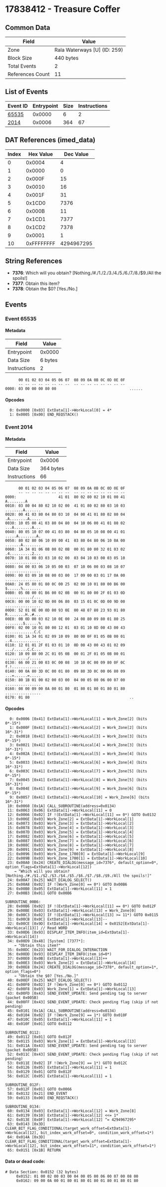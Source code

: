 # 17838412 - Treasure Coffer

## Common Data

| Field            | Value                        |
|------------------|------------------------------|
| Zone             | Rala Waterways [U] (ID: 259) |
| Block Size       | 440 bytes                    |
| Total Events     | 2                            |
| References Count | 11                           |

## List of Events

| Event ID              | Entrypoint   |   Size |   Instructions |
|-----------------------|--------------|--------|----------------|
| [65535](#event-65535) | 0x0000       |      6 |              2 |
| [2014](#event-2014)   | 0x0006       |    364 |             67 |

## DAT References (imed_data)

|   Index | Hex Value   |   Dec Value |
|---------|-------------|-------------|
|       0 | 0x0004      |           4 |
|       1 | 0x0000      |           0 |
|       2 | 0x000F      |          15 |
|       3 | 0x0010      |          16 |
|       4 | 0x001F      |          31 |
|       5 | 0x1CD0      |        7376 |
|       6 | 0x000B      |          11 |
|       7 | 0x1CD1      |        7377 |
|       8 | 0x1CD2      |        7378 |
|       9 | 0x0001      |           1 |
|      10 | 0xFFFFFFFF  |  4294967295 |

## String References

- **7376**: Which will you obtain? [Nothing./#./$1./$2./$3./$4./$5./$6./$7./$8./$9./All the spoils!]
- **7377**: Obtain this item?
- **7378**: Obtain the $0? [Yes./No.]

## Events

### Event 65535

#### Metadata

| Field        | Value   |
|--------------|---------|
| Entrypoint   | 0x0000  |
| Data Size    | 6 bytes |
| Instructions | 2       |

```
      00 01 02 03 04 05 06 07  08 09 0A 0B 0C 0D 0E 0F
      -- -- -- -- -- -- -- --  -- -- -- -- -- -- -- --
0000: 03 00 00 00 80 00                                 ......          
```

#### Opcodes

```
  0: 0x0000 [0x03] ExtData[1]->WorkLocal[0] = 4*
  1: 0x0005 [0x00] END_REQSTACK()
```

### Event 2014

#### Metadata

| Field        | Value     |
|--------------|-----------|
| Entrypoint   | 0x0006    |
| Data Size    | 364 bytes |
| Instructions | 66        |

```
      00 01 02 03 04 05 06 07  08 09 0A 0B 0C 0D 0E 0F
      -- -- -- -- -- -- -- --  -- -- -- -- -- -- -- --
0000:                   41 01  80 02 80 02 10 01 00 41        A........A
0010: 03 80 04 80 02 10 02 00  41 01 80 02 80 03 10 03  ........A.......
0020: 00 41 03 80 04 80 03 10  04 00 41 01 80 02 80 04  .A........A.....
0030: 10 05 00 41 03 80 04 80  04 10 06 00 41 01 80 02  ...A........A...
0040: 80 05 10 07 00 41 03 80  04 80 05 10 08 00 41 01  .....A........A.
0050: 80 02 80 06 10 09 00 41  03 80 04 80 06 10 0A 00  .......A........
0060: 1A 34 01 06 0B 00 02 0B  00 01 80 00 32 01 03 02  .4..........2...
0070: 10 01 00 03 03 10 02 00  03 04 10 03 00 03 05 10  ................
0080: 04 00 03 06 10 05 00 03  07 10 06 00 03 08 10 07  ................
0090: 00 03 09 10 08 00 03 00  17 09 00 03 01 17 0A 00  ................
00A0: 24 05 80 01 80 0C 00 25  02 00 10 01 80 00 B6 00  $......%........
00B0: 05 0B 00 01 B6 00 02 0B  00 01 80 00 2F 01 03 0D  ............/...
00C0: 00 00 10 02 0D 00 06 80  03 15 01 0C 0D 00 9D 00  ................
00D0: 52 01 0E 00 0D 00 93 0E  00 48 07 80 23 93 01 80  R........H..#...
00E0: 0B 0D 00 03 02 10 0E 00  24 08 80 09 80 01 80 25  ........$......%
00F0: 02 00 10 01 80 00 12 01  03 01 10 0D 00 43 00 43  .............C.C
0100: 01 1A 34 01 02 09 10 09  80 00 0F 01 05 0B 00 01  ..4.............
0110: 12 01 01 2F 01 03 01 10  0D 00 43 00 43 01 02 09  .../......C.C...
0120: 10 09 80 00 2C 01 05 0B  00 01 2F 01 05 0B 00 01  ....,...../.....
0130: 66 00 21 00 03 0C 00 08  10 10 0C 00 09 80 0F 0C  f.!.............
0140: 00 0A 80 3D 0C 00 01 80  09 80 3D 0C 00 06 80 09  ...=......=.....
0150: 80 1B 01 00 02 00 03 00  04 00 05 00 06 00 07 00  ................
0160: 08 00 09 00 0A 00 01 80  01 80 01 80 01 80 01 80  ................
0170: 01 80                                             ..              
```

#### Opcodes

```
  0: 0x0006 [0x41] ExtData[1]->WorkLocal[1] = Work_Zone[2] (bits 0*-15*)
  1: 0x000F [0x41] ExtData[1]->WorkLocal[2] = Work_Zone[2] (bits 16*-31*)
  2: 0x0018 [0x41] ExtData[1]->WorkLocal[3] = Work_Zone[3] (bits 0*-15*)
  3: 0x0021 [0x41] ExtData[1]->WorkLocal[4] = Work_Zone[3] (bits 16*-31*)
  4: 0x002A [0x41] ExtData[1]->WorkLocal[5] = Work_Zone[4] (bits 0*-15*)
  5: 0x0033 [0x41] ExtData[1]->WorkLocal[6] = Work_Zone[4] (bits 16*-31*)
  6: 0x003C [0x41] ExtData[1]->WorkLocal[7] = Work_Zone[5] (bits 0*-15*)
  7: 0x0045 [0x41] ExtData[1]->WorkLocal[8] = Work_Zone[5] (bits 16*-31*)
  8: 0x004E [0x41] ExtData[1]->WorkLocal[9] = Work_Zone[6] (bits 0*-15*)
  9: 0x0057 [0x41] ExtData[1]->WorkLocal[10] = Work_Zone[6] (bits 16*-31*)
 10: 0x0060 [0x1A] CALL_SUBROUTINE(address=0x0134)
 11: 0x0063 [0x06] ExtData[1]->WorkLocal[11] = 0
 12: 0x0066 [0x02] IF !(ExtData[1]->WorkLocal[11] == 0*) GOTO 0x0132
 13: 0x006E [0x03] Work_Zone[2] = ExtData[1]->WorkLocal[1]
 14: 0x0073 [0x03] Work_Zone[3] = ExtData[1]->WorkLocal[2]
 15: 0x0078 [0x03] Work_Zone[4] = ExtData[1]->WorkLocal[3]
 16: 0x007D [0x03] Work_Zone[5] = ExtData[1]->WorkLocal[4]
 17: 0x0082 [0x03] Work_Zone[6] = ExtData[1]->WorkLocal[5]
 18: 0x0087 [0x03] Work_Zone[7] = ExtData[1]->WorkLocal[6]
 19: 0x008C [0x03] Work_Zone[8] = ExtData[1]->WorkLocal[7]
 20: 0x0091 [0x03] Work_Zone[9] = ExtData[1]->WorkLocal[8]
 21: 0x0096 [0x03] Work_Zone_1700[0] = ExtData[1]->WorkLocal[9]
 22: 0x009B [0x03] Work_Zone_1700[1] = ExtData[1]->WorkLocal[10]
 23: 0x00A0 [0x24] CREATE_DIALOG(message_id=7376*, default_option=0*, option_flags=ExtData[1]->WorkLocal[12])
    → "Which will you obtain? [Nothing./#./$1./$2./$3./$4./$5./$6./$7./$8./$9./All the spoils!]"
 24: 0x00A7 [0x25] WAIT_DIALOG_SELECT()
 25: 0x00A8 [0x02] IF !(Work_Zone[0] == 0*) GOTO 0x00B6
 26: 0x00B0 [0x05] ExtData[1]->WorkLocal[11] = 1
 27: 0x00B3 [0x01] GOTO 0x00B6

SUBROUTINE_00B6:
 28: 0x00B6 [0x02] IF !(ExtData[1]->WorkLocal[11] == 0*) GOTO 0x012F
 29: 0x00BE [0x03] ExtData[1]->WorkLocal[13] = Work_Zone[0]
 30: 0x00C3 [0x02] IF !(ExtData[1]->WorkLocal[13] >= 11*) GOTO 0x0115
 31: 0x00CB [0x0C] ExtData[1]->WorkLocal[13]--
 32: 0x00CE [0x9D] ExtData[1]->WorkLocal[14] = 0x0152[ExtData[1]->WorkLocal[13]] // Read WORD
 33: 0x00D6 [0x93] DISPLAY_ITEM_INFO(item_id=ExtData[1]->WorkLocal[14])
 34: 0x00D9 [0x48] [System] [7377*]:
    → "Obtain this item?"
 35: 0x00DC [0x23] WAIT_FOR_DIALOG_INTERACTION
 36: 0x00DD [0x93] DISPLAY_ITEM_INFO(item_id=0*)
 37: 0x00E0 [0x0B] ExtData[1]->WorkLocal[13]++
 38: 0x00E3 [0x03] Work_Zone[2] = ExtData[1]->WorkLocal[14]
 39: 0x00E8 [0x24] CREATE_DIALOG(message_id=7378*, default_option=1*, option_flags=0*)
    → "Obtain the $0? [Yes./No.]"
 40: 0x00EF [0x25] WAIT_DIALOG_SELECT()
 41: 0x00F0 [0x02] IF !(Work_Zone[0] == 0*) GOTO 0x0112
 42: 0x00F8 [0x03] Work_Zone[1] = ExtData[1]->WorkLocal[13]
 43: 0x00FD [0x43] SEND_EVENT_UPDATE: Send pending tag to server (packet 0x005B)
 44: 0x00FF [0x43] SEND_EVENT_UPDATE: Check pending flag (skip if not pending)
 45: 0x0101 [0x1A] CALL_SUBROUTINE(address=0x0134)
 46: 0x0104 [0x02] IF !(Work_Zone[9] == 1*) GOTO 0x010F
 47: 0x010C [0x05] ExtData[1]->WorkLocal[11] = 1
 48: 0x010F [0x01] GOTO 0x0112

SUBROUTINE_0112:
 49: 0x0112 [0x01] GOTO 0x012F
 50: 0x0115 [0x03] Work_Zone[1] = ExtData[1]->WorkLocal[13]
 51: 0x011A [0x43] SEND_EVENT_UPDATE: Send pending tag to server (packet 0x005B)
 52: 0x011C [0x43] SEND_EVENT_UPDATE: Check pending flag (skip if not pending)
 53: 0x011E [0x02] IF !(Work_Zone[9] == 1*) GOTO 0x012C
 54: 0x0126 [0x05] ExtData[1]->WorkLocal[11] = 1
 55: 0x0129 [0x01] GOTO 0x012F
 56: 0x012C [0x05] ExtData[1]->WorkLocal[11] = 1

SUBROUTINE_012F:
 57: 0x012F [0x01] GOTO 0x0066
 58: 0x0132 [0x21] END_EVENT
 59: 0x0133 [0x00] END_REQSTACK()

SUBROUTINE_0134:
 60: 0x0134 [0x03] ExtData[1]->WorkLocal[12] = Work_Zone[8]
 61: 0x0139 [0x10] ExtData[1]->WorkLocal[12] <<= 1*
 62: 0x013E [0x0F] ExtData[1]->WorkLocal[12] ^= 4294967295*
 63: 0x0143 [0x3D] CLEAR_BIT_FLAG_CONDITIONAL(target_work_offset=ExtData[1]->WorkLocal[12], bit_index_work_offset=0*, condition_work_offset=1*)
 64: 0x014A [0x3D] CLEAR_BIT_FLAG_CONDITIONAL(target_work_offset=ExtData[1]->WorkLocal[12], bit_index_work_offset=11*, condition_work_offset=1*)
 65: 0x0151 [0x1B] RETURN
```

#### Data or dead code:

```
# Data Section: 0x0152 (32 bytes)
     0x0152: 01 00 02 00 03 00 04 00 05 00 06 00 07 00 08 00
     0x0162: 09 00 0A 00 01 80 01 80 01 80 01 80 01 80 01 80
```
